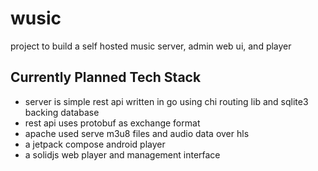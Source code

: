 # wusic
project to build a self hosted music server, admin web ui, and player

## Currently Planned Tech Stack
* server is simple rest api written in go using chi routing lib and sqlite3 backing database
* rest api uses protobuf as exchange format
* apache used serve m3u8 files and audio data over hls
* a jetpack compose android player
* a solidjs web player and management interface
